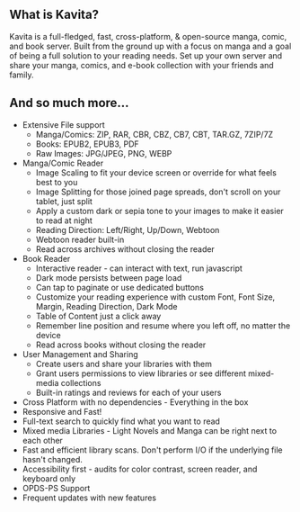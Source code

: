 ## What is Kavita?

Kavita is a full-fledged, fast, cross-platform, & open-source manga, comic, and book server. Built from the ground up with a focus on manga and a goal of being a full solution to your reading needs. Set up your own server and share your manga, comics, and e-book collection with your friends and family.

## And so much more...

* Extensive File support
    * Manga/Comics: ZIP, RAR, CBR, CBZ, CB7, CBT, TAR.GZ, 7ZIP/7Z
    * Books: EPUB2, EPUB3, PDF
    * Raw Images: JPG/JPEG, PNG, WEBP
* Manga/Comic Reader
    * Image Scaling to fit your device screen or override for what feels best to you
    * Image Splitting for those joined page spreads, don't scroll on your tablet, just split
    * Apply a custom dark or sepia tone to your images to make it easier to read at night
    * Reading Direction: Left/Right, Up/Down, Webtoon
    * Webtoon reader built-in
    * Read across archives without closing the reader
* Book Reader
    * Interactive reader - can interact with text, run javascript
    * Dark mode persists between page load
    * Can tap to paginate or use dedicated buttons
    * Customize your reading experience with custom Font, Font Size, Margin, Reading Direction, Dark Mode
    * Table of Content just a click away
    * Remember line position and resume where you left off, no matter the device
    * Read across books without closing the reader
* User Management and Sharing
    * Create users and share your libraries with them
    * Grant users permissions to view libraries or see different mixed-media collections
    * Built-in ratings and reviews for each of your users
* Cross Platform with no dependencies - Everything in the box
* Responsive and Fast!
* Full-text search to quickly find what you want to read
* Mixed media Libraries - Light Novels and Manga can be right next to each other
* Fast and efficient library scans. Don't perform I/O if the underlying file hasn't changed.
* Accessibility first - audits for color contrast, screen reader, and keyboard only
* OPDS-PS Support
* Frequent updates with new features
